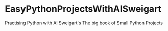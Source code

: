 # EasyPythonProjectsWithAlSweigart
Practising Python with Al Sweigart's The big book of Small Python Projects

